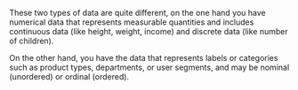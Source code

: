 These two types of data are quite different, on the one hand you have numerical data that represents measurable quantities and includes continuous data (like height, weight, income) and discrete data (like number of children). 

On the other hand, you have the data that represents labels or categories such as product types, departments, or user segments, and may be nominal (unordered) or ordinal (ordered). 